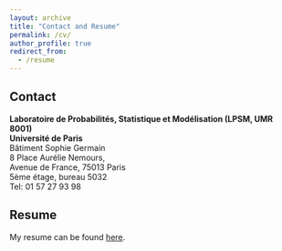 ```yaml
---
layout: archive
title: "Contact and Resume"
permalink: /cv/
author_profile: true
redirect_from:
  - /resume
---
```


Contact
-----

**Laboratoire de Probabilités, Statistique et Modélisation (LPSM, UMR 8001)**   
**Université de Paris**  
Bâtiment Sophie Germain   
8 Place Aurélie Nemours,   
Avenue de France, 75013 Paris   
5ème étage, bureau 5032   
Tel: 01 57 27 93 98  

Resume
-----

My resume can be found [here](/files/CV-Sothea_Has.pdf).
